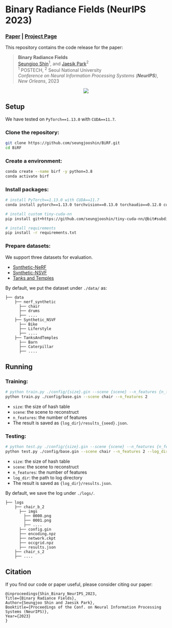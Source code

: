 # Binary Radiance Fields (NeurIPS 2023)

<!-- <p align="left">
    <a href="https://arxiv.org/abs/2306.07581"><img src="https://img.shields.io/badge/arxiv-2306.07581-b31b1b"></a>
    <a href="https://seungjooshin.github.io/BiRF"><img src="https://img.shields.io/badge/githubpages-BiRF-222222"></a>
</p> -->


### [Paper](https://arxiv.org/abs/2306.07581) | [Project Page](https://github.com/seungjooshin/BiRF)

This repository contains the code release for the paper: 
<!-- This is the official implementation of [Binary Radiance Fields](https://arxiv.org/abs/2306.07581): -->

> **Binary Radiance Fields** \
> [Seungjoo Shin](https://seungjooshin.github.io)<sup>1</sup>, and [Jaesik Park](https://jaesik.info)<sup>2</sup> \
> <sup>1</sup> POSTECH, <sup>2</sup> Seoul National University \
> *Conference on Neural Information Processing Systems (**NeurIPS**)*, *New Orleans*, 2023

<div style="text-align:center">
    <img src="https://github.com/seungjooshin/BiRF/assets/70835247/aff5f4a2-39bb-482e-80f6-d5c90ea24190"/>
</div>

## Setup

We have tested on ```PyTorch==1.13.0``` with ```CUDA==11.7```.

### Clone the repository:

```bash
git clone https://github.com/seungjooshin/BiRF.git
cd BiRF
```

### Create a environment:

``` bash
conda create --name birf -y python=3.8
conda activate birf
```

### Install packages:

``` bash
# install PyTorch==1.13.0 with CUDA==11.7
conda install pytorch==1.13.0 torchvision==0.13.0 torchaudio==0.12.0 cudatoolkit=11.7 -c pytorch

# install custom tiny-cuda-nn
pip install git+https://github.com/seungjooshin/tiny-cuda-nn/@bit#subdirectory=bindings/torch

# install requirements
pip install -r requirements.txt
```

### Prepare datasets:

We support three datasets for evaluation.

- [Synthetic-NeRF](https://drive.google.com/drive/folders/128yBriW1IG_3NJ5Rp7APSTZsJqdJdfc1) 
- [Synthetic-NSVF](https://dl.fbaipublicfiles.com/nsvf/dataset/Synthetic_NSVF.zip)
- [Tanks and Temples](https://dl.fbaipublicfiles.com/nsvf/dataset/TanksAndTemple.zip)

By default, we put the dataset under ```./data/``` as:

```
├── data
    ├── nerf_synthetic
      ├── chair
      ├── drums
      ├── ....
    ├── Synthetic_NSVF
      ├── Bike
      ├── Liferstyle
      ├── ....
    ├── TanksAndTemples
      ├── Barn
      ├── Caterpillar
      ├── ....
```

## Running



### Training:
``` bash
# python train.py ./config/{size}.gin --scene {scene} --n_features {n_features}
python train.py ./config/base.gin --scene chair --n_features 2
```
- `size`: the size of hash table
- `scene`: the scene to reconstruct
- `n_features`: the number of features
- The result is saved as `{log_dir}/results_{seed}.json`.

### Testing:


``` bash
# python test.py ./config/{size}.gin --scene {scene} --n_features {n_features} --log_dir {path_to_log_dir}
python test.py ./config/base.gin --scene chair --n_features 2 --log_dir ./logs/chair_f2_2023
```
- `size`: the size of hash table
- `scene`: the scene to reconstruct
- `n_features`: the number of features
- `log_dir`: the path to log directory
- The result is saved as `{log_dir}/results.json`.

By default, we save the log under ```./logs/```.
```
├── logs
    ├── chair_b_2
      ├── imgs
        ├── 0000.png
        ├── 0001.png
        ├── ....
      ├── config.gin
      ├── encoding.npz
      ├── network.ckpt
      ├── occgrid.npz
      ├── results.json
    ├── chair_s_2
    ├── ....
```
## Citation

If you find our code or paper useful, please consider citing our paper:
``` 
@inproceedings{Shin_Binary_NeurIPS_2023,
Title={Binary Radiance Fields},
Author={Seungjoo Shin and Jaesik Park},
Booktitle={Proceedings of the Conf. on Neural Information Processing Systems (NeurIPS)},
Year={2023}
}
```

